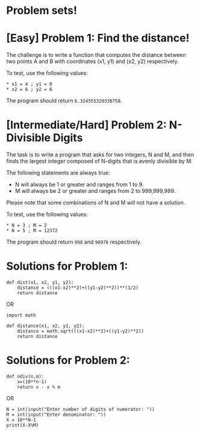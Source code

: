 # Problem sets!

# [Easy] Problem 1: Find the distance!

The challenge is to write a function that computes the distance between two points A and B with coordinates (x1, y1) and (x2, y2) respectively.

To test, use the following values:

```
* x1 = 4 ; y1 = 0
* x2 = 6 ; y2 = 6
```

The program should return ```6.324555320336759```.

# [Intermediate/Hard] Problem 2: N-Divisible Digits

The task is to write a program that asks for two integers, N and M, and then finds the largest integer composed of N-digits that is evenly divisible by M. 

The following statements are always true:

* N will always be 1 or greater and ranges from 1 to 9.
* M will always be 2 or greater and ranges from 2 to 999,999,999.

Please note that some combinations of N and M will not have a solution.

To test, use the following values:

```
* N = 3 ; M = 2
* N = 5 ; M = 12372
```
The program should return ```998``` and ```98976``` respectively.

# Solutions for Problem 1: 

```
def dist(x1, x2, y1, y2):
	distance = (((x1-x2)**2)+((y1-y2)**2))**(1/2)
	return distance
```

OR

```
import math

def distance(x1, x2, y1, y2):
	distance = math.sqrt(((x1-x2)**2)+((y1-y2)**2))
	return distance
```

# Solutions for Problem 2: 

```
def ndiv(n,m):
	x=(10**n-1)
	return x - x % m
```

OR 

```
N = int(input("Enter number of digits of numerator: "))
M = int(input("Enter denominator: "))
X = 10**N-1
print(X-X%M)
```


